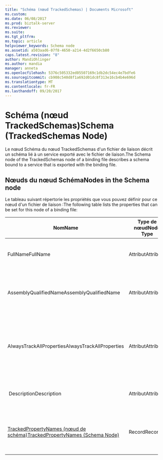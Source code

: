 ```yaml
---
title: "Schéma (nœud TrackedSchemas) | Documents Microsoft"
ms.custom: 
ms.date: 06/08/2017
ms.prod: biztalk-server
ms.reviewer: 
ms.suite: 
ms.tgt_pltfrm: 
ms.topic: article
helpviewer_keywords: Schema node
ms.assetid: a503aad6-07f8-4650-a214-4d2f6650cb80
caps.latest.revision: "8"
author: MandiOhlinger
ms.author: mandia
manager: anneta
ms.openlocfilehash: 5376c505332ed05507169c1db2dc54ec4e7bdfe6
ms.sourcegitcommit: cb908c540d8f1a692d01dc8f313e16cb4b4e696d
ms.translationtype: MT
ms.contentlocale: fr-FR
ms.lasthandoff: 09/20/2017
---
```

# <a name="schema-trackedschemas-node"></a><span data-ttu-id="78d29-102">Schéma (nœud TrackedSchemas)</span><span class="sxs-lookup"><span data-stu-id="78d29-102">Schema (TrackedSchemas Node)</span></span>
<span data-ttu-id="78d29-103">Le nœud Schéma du nœud TrackedSchemas d'un fichier de liaison décrit un schéma lié à un service exporté avec le fichier de liaison.</span><span class="sxs-lookup"><span data-stu-id="78d29-103">The Schema node of the TrackedSchemas node of a binding file describes a schema bound to a service that is exported with the binding file.</span></span>  
  
## <a name="nodes-in-the-schema-node"></a><span data-ttu-id="78d29-104">Nœuds du nœud Schéma</span><span class="sxs-lookup"><span data-stu-id="78d29-104">Nodes in the Schema node</span></span>  
 <span data-ttu-id="78d29-105">Le tableau suivant répertorie les propriétés que vous pouvez définir pour ce nœud d'un fichier de liaison :</span><span class="sxs-lookup"><span data-stu-id="78d29-105">The following table lists the properties that can be set for this node of a binding file:</span></span>  
  
|<span data-ttu-id="78d29-106">**Nom**</span><span class="sxs-lookup"><span data-stu-id="78d29-106">**Name**</span></span>|<span data-ttu-id="78d29-107">**Type de nœud**</span><span class="sxs-lookup"><span data-stu-id="78d29-107">**Node Type**</span></span>|<span data-ttu-id="78d29-108">**Type de données**</span><span class="sxs-lookup"><span data-stu-id="78d29-108">**Data Type**</span></span>|<span data-ttu-id="78d29-109">**Description**</span><span class="sxs-lookup"><span data-stu-id="78d29-109">**Description**</span></span>|<span data-ttu-id="78d29-110">**Restrictions**</span><span class="sxs-lookup"><span data-stu-id="78d29-110">**Restrictions**</span></span>|<span data-ttu-id="78d29-111">**Commentaires**</span><span class="sxs-lookup"><span data-stu-id="78d29-111">**Comments**</span></span>|  
|--------------|-------------------|-------------------|---------------------|----------------------|------------------|  
|<span data-ttu-id="78d29-112">FullName</span><span class="sxs-lookup"><span data-stu-id="78d29-112">FullName</span></span>|<span data-ttu-id="78d29-113">Attribut</span><span class="sxs-lookup"><span data-stu-id="78d29-113">Attribute</span></span>|<span data-ttu-id="78d29-114">xs:string</span><span class="sxs-lookup"><span data-stu-id="78d29-114">xs:string</span></span>|<span data-ttu-id="78d29-115">Spécifie le nom complet du schéma.</span><span class="sxs-lookup"><span data-stu-id="78d29-115">Specifies the full name for the schema.</span></span>|<span data-ttu-id="78d29-116">Facultatif</span><span class="sxs-lookup"><span data-stu-id="78d29-116">Not required</span></span>|<span data-ttu-id="78d29-117">Valeur par défaut : vide</span><span class="sxs-lookup"><span data-stu-id="78d29-117">Default value: empty</span></span>|  
|<span data-ttu-id="78d29-118">AssemblyQualifiedName</span><span class="sxs-lookup"><span data-stu-id="78d29-118">AssemblyQualifiedName</span></span>|<span data-ttu-id="78d29-119">Attribut</span><span class="sxs-lookup"><span data-stu-id="78d29-119">Attribute</span></span>|<span data-ttu-id="78d29-120">xs:string</span><span class="sxs-lookup"><span data-stu-id="78d29-120">xs:string</span></span>|<span data-ttu-id="78d29-121">Spécifie le nom complet de l'assembly contenant le schéma.</span><span class="sxs-lookup"><span data-stu-id="78d29-121">Specifies the qualified name for the assembly containing this schema.</span></span>|<span data-ttu-id="78d29-122">Facultatif</span><span class="sxs-lookup"><span data-stu-id="78d29-122">Not required</span></span>|<span data-ttu-id="78d29-123">Valeur par défaut : vide</span><span class="sxs-lookup"><span data-stu-id="78d29-123">Default value: empty</span></span>|  
|<span data-ttu-id="78d29-124">AlwaysTrackAllProperties</span><span class="sxs-lookup"><span data-stu-id="78d29-124">AlwaysTrackAllProperties</span></span>|<span data-ttu-id="78d29-125">Attribut</span><span class="sxs-lookup"><span data-stu-id="78d29-125">Attribute</span></span>|<span data-ttu-id="78d29-126">xs:boolean</span><span class="sxs-lookup"><span data-stu-id="78d29-126">xs:boolean</span></span>|<span data-ttu-id="78d29-127">Indique s'il faut ou non suivre toutes les propriétés pour l'assembly spécifié.</span><span class="sxs-lookup"><span data-stu-id="78d29-127">Specifies whether to track all properties for the specified assembly.</span></span>|<span data-ttu-id="78d29-128">Requis</span><span class="sxs-lookup"><span data-stu-id="78d29-128">Required</span></span>|<span data-ttu-id="78d29-129">Valeur par défaut : Aucun</span><span class="sxs-lookup"><span data-stu-id="78d29-129">Default value: none</span></span><br /><br /> <span data-ttu-id="78d29-130">La valeur **true** pour effectuer le suivi de toutes les propriétés, sinon la valeur **false**.</span><span class="sxs-lookup"><span data-stu-id="78d29-130">Set to **true** to track all properties, otherwise set to **false**.</span></span>|  
|<span data-ttu-id="78d29-131"> Description</span><span class="sxs-lookup"><span data-stu-id="78d29-131">Description</span></span>|<span data-ttu-id="78d29-132">Attribut</span><span class="sxs-lookup"><span data-stu-id="78d29-132">Attribute</span></span>|<span data-ttu-id="78d29-133">xs:string</span><span class="sxs-lookup"><span data-stu-id="78d29-133">xs:string</span></span>|<span data-ttu-id="78d29-134">Spécifie une description pour le schéma.</span><span class="sxs-lookup"><span data-stu-id="78d29-134">Specifies a description for the schema.</span></span>|<span data-ttu-id="78d29-135">Facultatif</span><span class="sxs-lookup"><span data-stu-id="78d29-135">Not required</span></span>|<span data-ttu-id="78d29-136">Valeur par défaut : vide</span><span class="sxs-lookup"><span data-stu-id="78d29-136">Default value: empty</span></span>|  
|[<span data-ttu-id="78d29-137">TrackedPropertyNames (nœud de schéma)</span><span class="sxs-lookup"><span data-stu-id="78d29-137">TrackedPropertyNames (Schema Node)</span></span>](../core/trackedpropertynames-schema-node.md)|<span data-ttu-id="78d29-138">Record</span><span class="sxs-lookup"><span data-stu-id="78d29-138">Record</span></span>|<span data-ttu-id="78d29-139">ArrayOfString (ComplexType)</span><span class="sxs-lookup"><span data-stu-id="78d29-139">ArrayOfString (ComplexType)</span></span>|<span data-ttu-id="78d29-140">Conteneur pour les éléments qui spécifient les propriétés à suivre.</span><span class="sxs-lookup"><span data-stu-id="78d29-140">Container for the elements that specify the properties to be tracked.</span></span>|<span data-ttu-id="78d29-141">Facultatif</span><span class="sxs-lookup"><span data-stu-id="78d29-141">Not required</span></span>|<span data-ttu-id="78d29-142">Valeur par défaut : Aucun</span><span class="sxs-lookup"><span data-stu-id="78d29-142">Default value: none</span></span>|